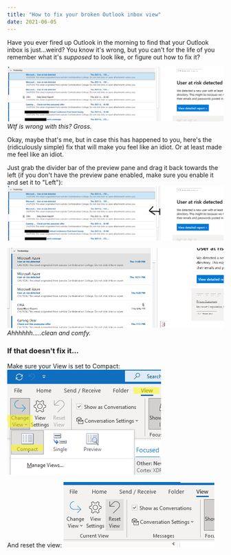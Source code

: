 ```yaml
---
title: "How to fix your broken Outlook inbox view"
date: 2021-06-05
---
```

Have you ever fired up Outlook in the morning to find that your Outlook inbox is just...weird? You know it's wrong, but you can't for the life of you remember what it's *supposed* to look like, or figure out how to fix it?

![](OutlookInboxscreenshot1b.png)
*Wtf is wrong with this? Gross.*

Okay, maybe that's me, but in case this has happened to you, here's the (ridiculously simple) fix that will make you feel like an idiot. Or at least made me feel like an idiot.

Just grab the divider bar of the preview pane and drag it back towards the left (if you don't have the preview pane enabled, make sure you enable it and set it to "Left"):
![](OutlookInboxscreenshot2.png)

![](OutlookInboxscreenshot3.png)
*Ahhhhhh.....clean and comfy.*

### If that doesn't fix it...

Make sure your View is set to Compact:
![](OutlookInboxscreenshot4.png)

And reset the view:
![](OutlookInboxscreenshot5.png)
